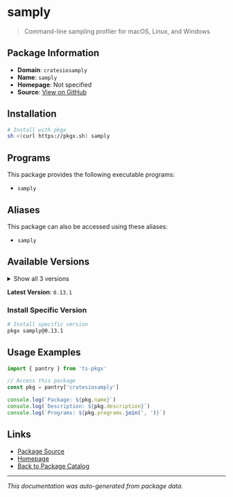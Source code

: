 # samply

> Command-line sampling profiler for macOS, Linux, and Windows

## Package Information

- **Domain**: `cratesiosamply`
- **Name**: `samply`
- **Homepage**: Not specified
- **Source**: [View on GitHub](https://github.com/pkgxdev/pantry/tree/main/projects/crates.io/samply/package.yml)

## Installation

```bash
# Install with pkgx
sh <(curl https://pkgx.sh) samply
```

## Programs

This package provides the following executable programs:

- `samply`

## Aliases

This package can also be accessed using these aliases:

- `samply`

## Available Versions

<details>
<summary>Show all 3 versions</summary>

- `0.13.1`, `0.13.0`, `0.12.0`

</details>

**Latest Version**: `0.13.1`

### Install Specific Version

```bash
# Install specific version
pkgx samply@0.13.1
```

## Usage Examples

```typescript
import { pantry } from 'ts-pkgx'

// Access this package
const pkg = pantry['cratesiosamply']

console.log(`Package: ${pkg.name}`)
console.log(`Description: ${pkg.description}`)
console.log(`Programs: ${pkg.programs.join(', ')}`)
```

## Links

- [Package Source](https://github.com/pkgxdev/pantry/tree/main/projects/crates.io/samply/package.yml)
- [Homepage](#)
- [Back to Package Catalog](../package-catalog.md)

---

*This documentation was auto-generated from package data.*
